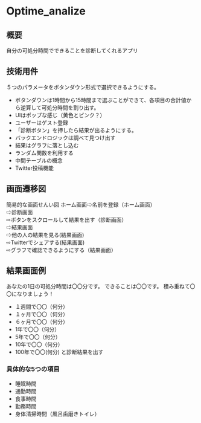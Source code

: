 # Optime_analize

## 概要
自分の可処分時間でできることを診断してくれるアプリ

## 技術用件
５つのパラメータをボタンダウン形式で選択できるようにする。
<br>
- ボタンダウンは1時間から15時間まで選ぶことができて、各項目の合計値から逆算して可処分時間を割り出す。
- UIはポップな感じ（黄色とピンク？）
- ユーザーはゲスト登録
- 「診断ボタン」を押したら結果が出るようにする。
- バックエンドロジックは調べて見つけ出す
- 結果はグラフに落とし込む
- ランダム関数を利用する
- 中間テーブルの概念
- Twitter投稿機能

## 画面遷移図
簡易的な画面せんい図
ホーム画面⇨名前を登録（ホーム画面）<br>
⇨診断画面<br>
⇨ボタンをスクロールして結果を出す（診断画面）
<br>
⇨結果画面
<br>
⇨他の人の結果を見る(結果画面)
<br>
⇨Twitterでシェアする(結果画面)
<br>
⇨グラフで確認できるようにする（結果画面）

## 結果画面例
あなたの1日の可処分時間は〇〇分です。
できることは〇〇です。
積み重ねて〇〇になりましょう！
- １週間で〇〇（何分）
- １ヶ月で〇〇（何分）
- ６ヶ月で〇〇（何分）
- 1年で〇〇（何分）
- 5年で〇〇（何分）
- 10年で〇〇（何分）
- 100年で〇〇(何分)
と診断結果を出す

### 具体的な5つの項目
- 睡眠時間
- 通勤時間
- 食事時間
- 勤務時間
- 身体清掃時間（風呂歯磨きトイレ）
